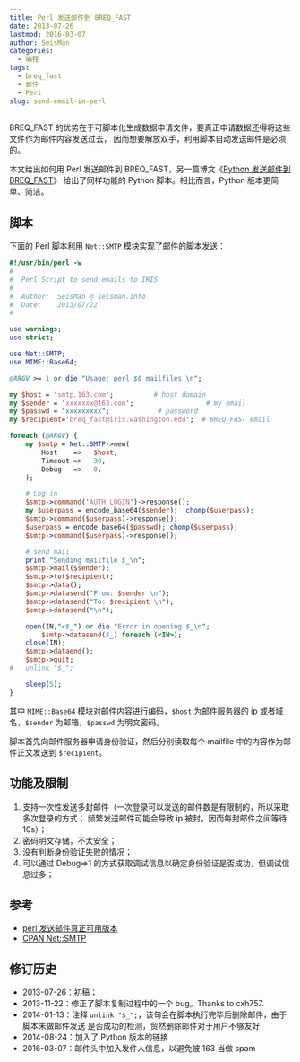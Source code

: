 ```yaml
---
title: Perl 发送邮件到 BREQ_FAST
date: 2013-07-26
lastmod: 2016-03-07
author: SeisMan
categories:
  - 编程
tags:
  - breq_fast
  - 邮件
  - Perl
slug: send-email-in-perl
---
```


BREQ\_FAST 的优势在于可脚本化生成数据申请文件，要真正申请数据还得将这些文件作为邮件内容发送过去，
因而想要解放双手，利用脚本自动发送邮件是必须的。

本文给出如何用 Perl 发送邮件到 BREQ\_FAST，另一篇博文《[Python 发送邮件到 BREQ\_FAST](/send-mail-in-python/)》
给出了同样功能的 Python 脚本。相比而言，Python 版本更简单、简洁。

<!--more-->

## 脚本

下面的 Perl 脚本利用 `Net::SMTP` 模块实现了邮件的脚本发送：

``` perl
#!/usr/bin/perl -w
#
#  Perl Script to send emails to IRIS
#
#  Author:  SeisMan @ seisman.info
#  Date:    2013/07/22
#

use warnings;
use strict;

use Net::SMTP;
use MIME::Base64;

@ARGV >= 1 or die "Usage: perl $0 mailfiles \n";

my $host = 'smtp.163.com';          # host domain
my $sender = 'xxxxxxx@163.com';                  # my email
my $passwd = "xxxxxxxxx";            # password
my $recipient='breq_fast@iris.washington.edu';  # BREQ_FAST email

foreach (@ARGV) {
    my $smtp = Net::SMTP->new(
        Host    =>   $host,
        Timeout =>   30,
        Debug   =>   0,
    );

    # Log in
    $smtp->command('AUTH LOGIN')->response();
    my $userpass = encode_base64($sender);  chomp($userpass);
    $smtp->command($userpass)->response();
    $userpass = encode_base64($passwd); chomp($userpass);
    $smtp->command($userpass)->response();

    # send mail
    print "Sending mailfile $_\n";
    $smtp->mail($sender);
    $smtp->to($recipient);
    $smtp->data();
    $smtp->datasend("From: $sender \n");
    $smtp->datasend("To: $recipient \n");
    $smtp->datasend("\n");

    open(IN,"<$_") or die "Error in opening $_\n";
        $smtp->datasend($_) foreach (<IN>);
    close(IN);
    $smtp->dataend();
    $smtp->quit;
#   unlink "$_";

    sleep(5);
}
```

其中 `MIME::Base64` 模块对邮件内容进行编码，`$host` 为邮件服务器的 ip 或者域名，`$sender`
为邮箱，`$passwd` 为明文密码。

脚本首先向邮件服务器申请身份验证，然后分别读取每个 mailfile 中的内容作为邮件正文发送到 `$recipient`。

## 功能及限制

1.  支持一次性发送多封邮件（一次登录可以发送的邮件数是有限制的，所以采取多次登录的方式；
    频繁发送邮件可能会导致 ip 被封，因而每封邮件之间等待 10s）；
2.  密码明文存储，不太安全；
3.  没有判断身份验证失败的情况；
4.  可以通过 Debug=\>1 的方式获取调试信息以确定身份验证是否成功，但调试信息过多；

## 参考

- [perl 发送邮件真正可用版本](http://blog.sina.com.cn/s/blog_541a3cf10100ji64.html)
- [CPAN Net::SMTP](http://search.cpan.org/=gbarr/libnet-1.22/Net/SMTP.pm)

## 修订历史

-   2013-07-26：初稿；
-   2013-11-22：修正了脚本复制过程中的一个 bug。Thanks to cxh757.
-   2014-01-13：注释 `unlink "$_";`，该句会在脚本执行完毕后删除邮件，由于脚本未做邮件发送
    是否成功的检测，贸然删除邮件对于用户不够友好
-   2014-08-24：加入了 Python 版本的链接
-   2016-03-07：邮件头中加入发件人信息，以避免被 163 当做 spam
